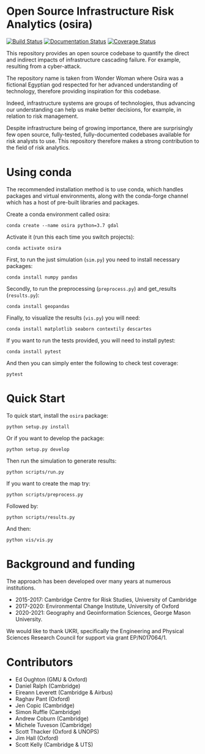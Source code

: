 # Open Source Infrastructure Risk Analytics (osira)

[![Build Status](https://travis-ci.com/edwardoughton/osira.svg?branch=master)](https://travis-ci.com/edwardoughton/osira)
[![Documentation Status](https://readthedocs.org/projects/osira/badge/?version=latest)](https://osira.readthedocs.io/en/latest/?badge=latest)
[![Coverage Status](https://coveralls.io/repos/github/edwardoughton/osira/badge.svg?branch=main)](https://coveralls.io/github/edwardoughton/osira?branch=main)


This repository provides an open source codebase to quantify the direct and indirect impacts
of infrastructure cascading failure. For example, resulting from a cyber-attack.

The repository name is taken from Wonder Woman where Osira was a fictional Egyptian god
respected for her advanced understanding of technology, therefore providing inspiration for
this codebase.

Indeed, infrastructure systems are groups of technologies, thus advancing our understanding
can help us make better decisions, for example, in relation to risk management.

Despite infrastructure being of growing importance, there are surprisingly few open source,
fully-tested, fully-documented codebases available for risk analysts to use. This repository
therefore makes a strong contribution to the field of risk analytics.


Using conda
===========

The recommended installation method is to use conda, which handles packages and virtual
environments, along with the conda-forge channel which has a host of pre-built libraries and
packages.

Create a conda environment called osira:

    conda create --name osira python=3.7 gdal

Activate it (run this each time you switch projects):

    conda activate osira

First, to run the just simulation (`sim.py`) you need to install necessary packages:

    conda install numpy pandas

Secondly, to run the preprocessing (`preprocess.py`) and get_results (`results.py`):

    conda install geopandas

Finally, to visualize the results (`vis.py`) you will need:

    conda install matplotlib seaborn contextily descartes

If you want to run the tests provided, you will need to install pytest:

    conda install pytest

And then you can simply enter the following to check test coverage:

    pytest


Quick Start
===========

To quick start, install the `osira` package:

    python setup.py install

Or if you want to develop the package:

    python setup.py develop

Then run the simulation to generate results:

    python scripts/run.py

If you want to create the map try:

    python scripts/preprocess.py

Followed by:

    python scripts/results.py

And then:

    python vis/vis.py


Background and funding
======================

The approach has been developed over many years at numerous institutions.

- 2015-2017: Cambridge Centre for Risk Studies, University of Cambridge
- 2017-2020: Environmental Change Institute, University of Oxford
- 2020-2021: Geography and Geoinformation Sciences, George Mason University.

We would like to thank UKRI, specifically the Engineering and Physical Sciences Research
Council for support via grant EP/N017064/1.


Contributors
============
- Ed Oughton (GMU & Oxford)
- Daniel Ralph (Cambridge)
- Eireann Leverett (Cambridge & Airbus)
- Raghav Pant (Oxford)
- Jen Copic (Cambridge)
- Simon Ruffle (Cambridge)
- Andrew Coburn (Cambridge)
- Michele Tuveson (Cambridge)
- Scott Thacker (Oxford & UNOPS)
- Jim Hall (Oxford)
- Scott Kelly (Cambridge & UTS)
